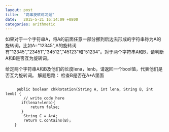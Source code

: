 ```yaml
---
layout: post
title:  "两串旋转练习题"
date:   2015-5-21 16:14:09 +0800
categories: arithmetic
---
```

如果对于一个字符串A，将A的前面任意一部分挪到后边去形成的字符串称为A的旋转词。比如A="12345",A的旋转词有"12345","23451","34512","45123"和"51234"。对于两个字符串A和B，请判断A和B是否互为旋转词。

给定两个字符串A和B及他们的长度lena，lenb，请返回一个bool值，代表他们是否互为旋转词。
解题思路：
检查B是否在A+A里面

```

     public boolean chkRotation(String A, int lena, String B, int lenb) {
        // write code here
       if(lena!=lenb){
           return false;
       }
        String C = A+A;
        return C.contains(B);
    }
```